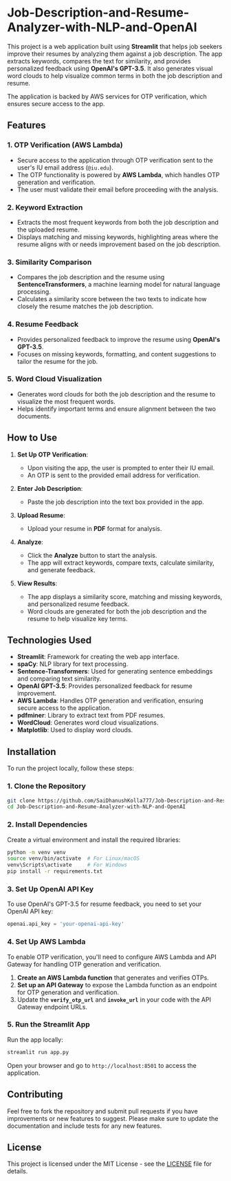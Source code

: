 # Job-Description-and-Resume-Analyzer-with-NLP-and-OpenAI


This project is a web application built using **Streamlit** that helps job seekers improve their resumes by analyzing them against a job description. The app extracts keywords, compares the text for similarity, and provides personalized feedback using **OpenAI's GPT-3.5**. It also generates visual word clouds to help visualize common terms in both the job description and resume.

The application is backed by AWS services for OTP verification, which ensures secure access to the app.

## Features

### 1. OTP Verification (AWS Lambda)
- Secure access to the application through OTP verification sent to the user's IU email address (`@iu.edu`).
- The OTP functionality is powered by **AWS Lambda**, which handles OTP generation and verification.
- The user must validate their email before proceeding with the analysis.

### 2. Keyword Extraction
- Extracts the most frequent keywords from both the job description and the uploaded resume.
- Displays matching and missing keywords, highlighting areas where the resume aligns with or needs improvement based on the job description.

### 3. Similarity Comparison
- Compares the job description and the resume using **SentenceTransformers**, a machine learning model for natural language processing.
- Calculates a similarity score between the two texts to indicate how closely the resume matches the job description.

### 4. Resume Feedback
- Provides personalized feedback to improve the resume using **OpenAI's GPT-3.5**.
- Focuses on missing keywords, formatting, and content suggestions to tailor the resume for the job.

### 5. Word Cloud Visualization
- Generates word clouds for both the job description and the resume to visualize the most frequent words.
- Helps identify important terms and ensure alignment between the two documents.

## How to Use

1. **Set Up OTP Verification**:
   - Upon visiting the app, the user is prompted to enter their IU email.
   - An OTP is sent to the provided email address for verification.
   
2. **Enter Job Description**:
   - Paste the job description into the text box provided in the app.

3. **Upload Resume**:
   - Upload your resume in **PDF** format for analysis.

4. **Analyze**:
   - Click the **Analyze** button to start the analysis.
   - The app will extract keywords, compare texts, calculate similarity, and generate feedback.

5. **View Results**:
   - The app displays a similarity score, matching and missing keywords, and personalized resume feedback.
   - Word clouds are generated for both the job description and the resume to help visualize key terms.

## Technologies Used

- **Streamlit**: Framework for creating the web app interface.
- **spaCy**: NLP library for text processing.
- **Sentence-Transformers**: Used for generating sentence embeddings and comparing text similarity.
- **OpenAI GPT-3.5**: Provides personalized feedback for resume improvement.
- **AWS Lambda**: Handles OTP generation and verification, ensuring secure access to the application.
- **pdfminer**: Library to extract text from PDF resumes.
- **WordCloud**: Generates word cloud visualizations.
- **Matplotlib**: Used to display word clouds.

## Installation

To run the project locally, follow these steps:

### 1. Clone the Repository

```bash
git clone https://github.com/SaiDhanushKolla777/Job-Description-and-Resume-Analyzer-with-NLP-and-OpenAI.git
cd Job-Description-and-Resume-Analyzer-with-NLP-and-OpenAI
```

### 2. Install Dependencies

Create a virtual environment and install the required libraries:

```bash
python -m venv venv
source venv/bin/activate  # For Linux/macOS
venv\Scripts\activate     # For Windows
pip install -r requirements.txt
```

### 3. Set Up OpenAI API Key

To use OpenAI's GPT-3.5 for resume feedback, you need to set your OpenAI API key:

```python
openai.api_key = 'your-openai-api-key'
```

### 4. Set Up AWS Lambda

To enable OTP verification, you'll need to configure AWS Lambda and API Gateway for handling OTP generation and verification.

1. **Create an AWS Lambda function** that generates and verifies OTPs.
2. **Set up an API Gateway** to expose the Lambda function as an endpoint for OTP generation and verification.
3. Update the **`verify_otp_url`** and **`invoke_url`** in your code with the API Gateway endpoint URLs.

### 5. Run the Streamlit App

Run the app locally:

```bash
streamlit run app.py
```

Open your browser and go to `http://localhost:8501` to access the application.

## Contributing

Feel free to fork the repository and submit pull requests if you have improvements or new features to suggest. Please make sure to update the documentation and include tests for any new features.

## License

This project is licensed under the MIT License - see the [LICENSE](LICENSE) file for details.

